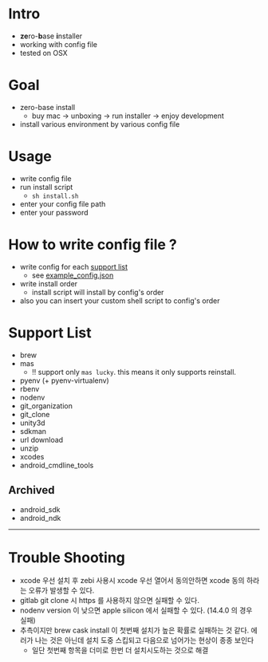 # Intro
- **ze**ro-**b**ase **i**nstaller
- working with config file
- tested on OSX

# Goal
- zero-base install
    - buy mac -> unboxing -> run installer -> enjoy development
- install various environment by various config file

# Usage
- write config file
- run install script
    - ``sh install.sh``
- enter your config file path
- enter your password

# How to write config file ?
- write config for each [support list](#support-list)
    - see [example_config.json](example_config.json)
- write install order
    - install script will install by config's order
- also you can insert your custom shell script to config's order

# Support List
- brew
- mas
    - :bangbang: support only ``mas lucky``. this means it only supports reinstall.
- pyenv (+ pyenv-virtualenv)
- rbenv
- nodenv
- git_organization
- git_clone
- unity3d
- sdkman
- url download
- unzip
- xcodes
- android_cmdline_tools

## Archived
- android_sdk
- android_ndk


---

# Trouble Shooting
- xcode 우선 설치 후 zebi 사용시 xcode 우선 열어서 동의안하면 xcode 동의 하라는 오류가 발생할 수 있다.
- gitlab git clone 시 https 를 사용하지 않으면 실패할 수 있다.
- nodenv version 이 낮으면 apple silicon 에서 실패할 수 있다. (14.4.0 의 경우 실패)
- 추측이지만 brew cask install 이 첫번째 설치가 높은 확률로 실패하는 것 같다. 에러가 나는 것은 아닌데 설치 도중 스킵되고 다음으로 넘어가는 현상이 종종 보인다
    - 일단 첫번째 항목을 더미로 한번 더 설치시도하는 것으로 해결
